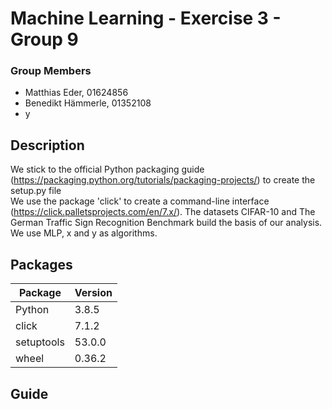 # Machine Learning - Exercise 3 - Group 9

### Group Members
* Matthias Eder, 01624856
* Benedikt Hämmerle, 01352108
* y

## Description

We stick to the official Python packaging guide (https://packaging.python.org/tutorials/packaging-projects/) to create 
the setup.py file  
We use the package 'click' to create a command-line interface (https://click.palletsprojects.com/en/7.x/).
The datasets CIFAR-10 and The German Traffic Sign Recognition Benchmark build the basis of our analysis.
We use MLP, x and y as algorithms.

## Packages

| Package      	| Version 	|
|--------------	|---------	|
| Python       	| 3.8.5   	|
| click        	| 7.1.2 	|
| setuptools   	| 53.0.0 	|
| wheel        	| 0.36.2 	|

## Guide
